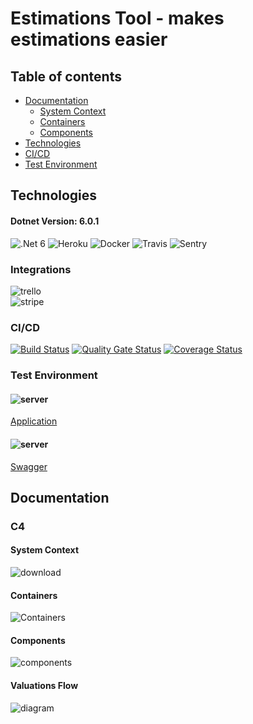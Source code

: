 # Estimations Tool - makes estimations easier

## Table of contents
* [Documentation](#documentation)
  * [System Context](#system-context)
  * [Containers](#containers)
  * [Components](#components)
* [Technologies](#technologies)
* [CI/CD](#ci/cd)
* [Test Environment](#test-environment)

## Technologies
#### Dotnet Version: 6.0.1
![.Net 6](https://user-images.githubusercontent.com/74410956/143401887-afbef644-f5ce-4d2b-aee1-09e0457d74eb.png)
![Heroku](https://user-images.githubusercontent.com/74410956/143401316-4a69eb67-c2eb-41d1-ab5c-751a9c79235c.png)
![Docker](https://user-images.githubusercontent.com/74410956/143401493-8f41000d-0d82-4005-b643-75d6045394c2.png)
![Travis](https://user-images.githubusercontent.com/74410956/143401738-d71d8ab7-c8df-4626-ba42-13b92d933587.png)
![Sentry](https://user-images.githubusercontent.com/74410956/144380180-42e47963-1793-4be5-9a72-47da2620fdce.png)

### Integrations
![trello](https://user-images.githubusercontent.com/74410956/144380471-279a4d7f-02cb-48c8-aa10-3221d8b65a31.png)     
![stripe](https://user-images.githubusercontent.com/74410956/144380424-f664291b-ef58-42f3-8f6d-ca75267652ad.png)

### CI/CD
[![Build Status](https://app.travis-ci.com/kamilbaczek/Estimation-Tool.svg?branch=develop)](https://app.travis-ci.com/kamilbaczek/Estimation-Tool)
[![Quality Gate Status](https://sonarcloud.io/api/project_badges/measure?project=kamilbaczek_Estimation-Tool&metric=alert_status)](https://sonarcloud.io/summary/new_code?id=kamilbaczek_Estimation-Tool)
[![Coverage Status](https://sonarcloud.io/api/project_badges/measure?project=kamilbaczek_Estimation-Tool&metric=coverage)](https://sonarcloud.io/summary/new_code?id=kamilbaczek_Estimation-Tool)

### Test Environment
#### ![server](https://user-images.githubusercontent.com/74410956/144381496-43427b48-909b-4b63-b4b2-687f90d2bce6.png) 

[Application](https://estimation-tool-ui.herokuapp.com/)     
#### ![server](https://user-images.githubusercontent.com/74410956/144381496-43427b48-909b-4b63-b4b2-687f90d2bce6.png) 

[Swagger](https://estimation-tool-kb.herokuapp.com/index.html)

## Documentation
### C4

#### System Context
![download](https://user-images.githubusercontent.com/74410956/143678423-cdd8b31e-a6d9-4722-97d6-fc06b8e203fa.png)

#### Containers
![Containers](https://user-images.githubusercontent.com/74410956/130395295-3d48672c-5c84-4e55-8fbe-9cdbb327b5e6.png)

#### Components
![components](https://user-images.githubusercontent.com/74410956/130396746-40283672-decd-4ca8-a035-1c0ef6c6ae8e.png)

#### Valuations Flow
![diagram](https://user-images.githubusercontent.com/74410956/142997315-97c09d1f-cef3-416f-98bf-069b388ea019.png)
